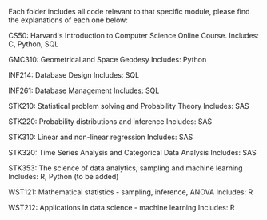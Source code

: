 Each folder includes all code relevant to that specific module, please find the explanations of each one below:

CS50: Harvard's Introduction to Computer Science Online Course. 
Includes: C, Python, SQL

GMC310: Geometrical and Space Geodesy
Includes: Python

INF214: Database Design
Includes: SQL

INF261: Database Management
Includes: SQL

STK210: Statistical problem solving and Probability Theory 
Includes: SAS

STK220: Probability distributions and inference 
Includes: SAS

STK310: Linear and non-linear regression
Includes: SAS

STK320: Time Series Analysis and Categorical Data Analysis
Includes: SAS

STK353: The science of data analytics, sampling and machine learning
Includes: R, Python (to be added)

WST121: Mathematical statistics - sampling, inference, ANOVA
Includes: R

WST212: Applications in data science - machine learning 
Includes: R
